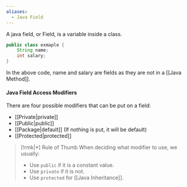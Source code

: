 ```yaml
---
aliases:
  - Java Field
---
```

A java field, or Field, is a variable inside a class.
```java
public class exmaple {
	String name;
	int salary;
}
```
In the above code, name and salary are fields as they are not in a [[Java Method]].

#### Java Field Access Modifiers
There are four possible modifiers that can be put on a field:
- [[Private|private]]
- [[Public|public]]
- [[Package|default]] (If nothing is put, it will be default)
- [[Protected|protected]]

>[!rmk|*] Rule of Thumb
>When deciding what modifier to use, we usually:
> - Use `public` if it is a constant value.
> - Use `private` if it is not.
> - Use `protected` for [[Java Inheritance]].



